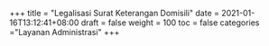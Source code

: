 +++
title = "Legalisasi Surat Keterangan Domisili"
date = 2021-01-16T13:12:41+08:00
draft = false
weight = 100
toc = false
categories ="Layanan Administrasi"
+++